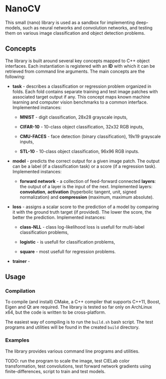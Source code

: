 # NanoCV

This small (nano) library is used as a sandbox for implementing deep-models, such as neural networks and convolution networks, and testing them on various image 
classification and object detection problems. 

## Concepts

The library is built around several key concepts mapped to C++ object interfaces. Each instantiation is registered with an **ID** with which it can be 
retrieved from command line arguments. The main concepts are the following:

* **task** - describes a classification or regression problem organized in folds. Each fold contains separate training and test image patches with associated target 
output if any. This concept maps known machine learning and computer vision benchmarks to a common interface. Implemented instances: 

	* **MNIST** - digit classification, 28x28 grayscale inputs,

	* **CIFAR-10** - 10-class object classification, 32x32 RGB inputs,

	* **CMU-FACES** - face detection (binary classification), 19x19 grayscale inputs,

	* **STL-10** - 10-class object classification, 96x96 RGB inputs.


* **model** - predicts the correct output for a given image patch. The output can be a label (if a classification task) or a score (if a regression task). 
Implemented instances:

	* **forward network** - a collection of feed-forward connected **layers**: the output of a layer is the input of the next. Implemented layers: 
**convolution**, **activation** (hyperbolic tangent, unit, signed normalization) and **compression** (maximum, maximum absolute).

* **loss** - assigns a scalar score to the prediction of a model by comparing it with the ground truth target (if provided). The lower the score, the better the 
prediction. Implemented instances:

	* **class-NLL** - class log-likelihood loss is usefull for multi-label classification problems,

	* **logistic** - is usefull for classification problems,

	* **square** - most usefull for regression problems.

* **trainer** - 

## Usage

### Compilation

To compile (and install) CMake, a C++ compiler that supports C++11, Boost, Eigen and Qt are required. The library is tested so far only on ArchLinux x64, but the 
code is written to be cross-platform.

The easiest way of compiling is to run the `build.sh` bash script. The test programs and utilities will be found in the created `build` directory.

### Examples

The library provides various command line programs and utilities.

TODO: run the program to scale the image, test CIELab color transformation, test convolutions, test forward network gradients using finite-differences, script to 
train and test models.




 
